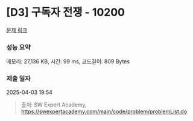 # [D3] 구독자 전쟁 - 10200 

[문제 링크](https://swexpertacademy.com/main/code/problem/problemDetail.do?contestProbId=AXMCXV_qVgkDFAWv) 

### 성능 요약

메모리: 27,136 KB, 시간: 99 ms, 코드길이: 809 Bytes

### 제출 일자

2025-04-03 19:54



> 출처: SW Expert Academy, https://swexpertacademy.com/main/code/problem/problemList.do